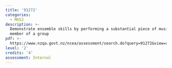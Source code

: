 ```yaml
---
title: '91272'
categories:
  - MUS2
description: >-
  Demonstrate ensemble skills by performing a substantial piece of music as a
  member of a group
pdf: >-
  https://www.nzqa.govt.nz/ncea/assessment/search.do?query=91272&view=all&level=01
level: '2'
credits: '4'
assessment: Internal
---
```


